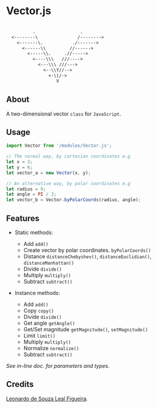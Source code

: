 # Vector.js

```txt

          .                 .
  <--------\               /-------->
    <-------\.           ./------->
      <------\\         //------>
        <-----\\.     .//----->
          <----\\\   ///---->
            <---\\\ ///--->
              <--\\Y//-->
                <-\|/->
                   V

```

## About

A two-dimensional vector `class` for `JavaScript`.

## Usage

```JavaScript
import Vector from '/modules/Vector.js';

// The normal way, by cartesian coordinates e.g
let x = 3;
let y = 6;
let vector_a = new Vector(x, y);

// An alternative way, by polar coordinates e.g
let radius = 9;
let angle = PI / 3;
let vector_b = Vector.byPolarCoords(radius, angle);
```

## Features

- Static methods:
  - Add `add()`
  - Create vector by polar coordinates. `byPolarCoords()`
  - Distance `distanceChebyshev()`, `distanceEuclidian()`, `distanceManhattan()`
  - Divide `divide()`
  - Multiply `multiply()`
  - Subtract `subtract()`

- Instance methods:
  - Add `add()`
  - Copy `copy()`
  - Divide `divide()`
  - Get angle `getAngle()`
  - Get/Set magnitude `getMagnitude()`, `setMagnitude()`
  - Limit `limit()`
  - Multiply `multiply()`
  - Normalize `normalize()`
  - Subtract `subtract()`

*See in-line doc. for parameters and types.*

## Credits

[Leonardo de Souza Leal Figueira](https://github.com/Wikarot "GitHub profile").
